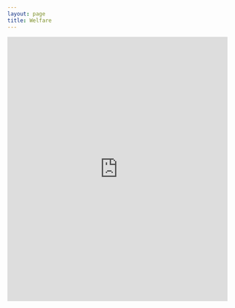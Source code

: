```yaml
---
layout: page
title: Welfare
---
```


<style>
div#content
{
	width: 100%;
}
</style>

<iframe position="absolute" left="50" width="99%" height="600" frameBorder="0" src="https://docs.google.com/document/d/1onPRAWY8tGYEMizOf1k2kjHXn6yV5p7ljYEvpq2fx68/pub?embedded=true"></iframe>